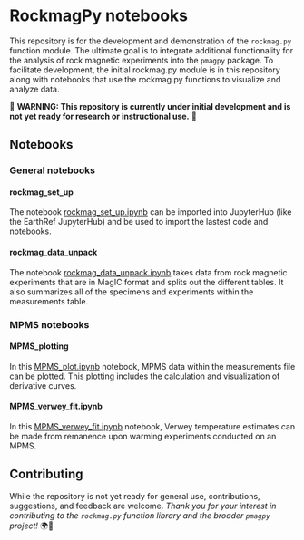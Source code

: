 # RockmagPy notebooks
This repository is for the development and demonstration of the `rockmag.py` function module. The ultimate goal is to integrate additional functionality for the analysis of rock magnetic experiments into the `pmagpy` package. To facilitate development, the initial rockmag.py module is in this repository along with notebooks that use the rockmag.py functions to visualize and analyze data.

🚧 **WARNING: This repository is currently under initial development and is not yet ready for research or instructional use.** 🚧

## Notebooks

### General notebooks

#### rockmag_set_up

The notebook [rockmag_set_up.ipynb](./rockmag_set_up.ipynb) can be imported into JupyterHub (like the EarthRef JupyterHub) and be used to import the lastest code and notebooks.

#### rockmag_data_unpack

The notebook [rockmag_data_unpack.ipynb](./rockmag_data_unpack.ipynb) takes data from rock magnetic experiments that are in MagIC format and splits out the different tables. It also summarizes all of the specimens and experiments within the measurements table.

### MPMS notebooks

#### MPMS_plotting

In this [MPMS_plot.ipynb](./MPMS_plot.ipynb) notebook, MPMS data within the measurements file can be plotted. This plotting includes the calculation and visualization of derivative curves.

#### MPMS_verwey_fit.ipynb

In this [MPMS_verwey_fit.ipynb](./MPMS_verwey_fit.ipynb) notebook, Verwey temperature estimates can be made from remanence upon warming experiments conducted on an MPMS.

## Contributing

While the repository is not yet ready for general use, contributions, suggestions, and feedback are welcome. _Thank you for your interest in contributing to the `rockmag.py` function library and the broader `pmagpy` project!_ 🌍🧲
